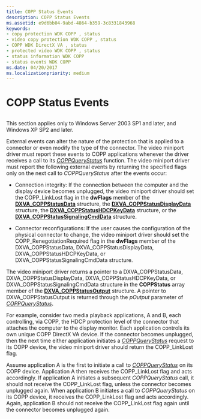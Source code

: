 ```yaml
---
title: COPP Status Events
description: COPP Status Events
ms.assetid: e9d6bb04-9abd-4864-b359-3c8331843968
keywords:
- copy protection WDK COPP , status
- video copy protection WDK COPP , status
- COPP WDK DirectX VA , status
- protected video WDK COPP , status
- status information WDK COPP
- status events WDK COPP
ms.date: 04/20/2017
ms.localizationpriority: medium
---
```


# COPP Status Events


## <span id="ddk_copp_status_events_gg"></span><span id="DDK_COPP_STATUS_EVENTS_GG"></span>


This section applies only to Windows Server 2003 SP1 and later, and Windows XP SP2 and later.

External events can alter the nature of the protection that is applied to a connector or even modify the type of the connector. The video miniport driver must report these events to COPP applications whenever the driver receives a call to its [*COPPQueryStatus*](https://docs.microsoft.com/windows-hardware/drivers/display/coppquerystatus) function. The video miniport driver must report the following external events by returning the specified flags only on the next call to *COPPQueryStatus* after the events occur:

-   Connection integrity: If the connection between the computer and the display device becomes unplugged, the video miniport driver should set the COPP\_LinkLost flag in the **dwFlags** member of the [**DXVA\_COPPStatusData**](https://docs.microsoft.com/windows-hardware/drivers/ddi/dxva/ns-dxva-_dxva_coppstatusdata) structure, the [**DXVA\_COPPStatusDisplayData**](https://docs.microsoft.com/windows-hardware/drivers/ddi/dxva/ns-dxva-_dxva_coppstatusdisplaydata) structure, the [**DXVA\_COPPStatusHDCPKeyData**](https://docs.microsoft.com/windows-hardware/drivers/ddi/dxva/ns-dxva-_dxva_coppstatushdcpkeydata) structure, or the [**DXVA\_COPPStatusSignalingCmdData**](https://docs.microsoft.com/windows-hardware/drivers/ddi/dxva/ns-dxva-_dxva_coppstatussignalingcmddata) structure.

-   Connector reconfigurations: If the user causes the configuration of the physical connector to change, the video miniport driver should set the COPP\_RenegotiationRequired flag in the **dwFlags** member of the DXVA\_COPPStatusData, DXVA\_COPPStatusDisplayData, DXVA\_COPPStatusHDCPKeyData, or DXVA\_COPPStatusSignalingCmdData structure.

The video miniport driver returns a pointer to a DXVA\_COPPStatusData, DXVA\_COPPStatusDisplayData, DXVA\_COPPStatusHDCPKeyData, or DXVA\_COPPStatusSignalingCmdData structure in the **COPPStatus** array member of the [**DXVA\_COPPStatusOutput**](https://docs.microsoft.com/windows-hardware/drivers/ddi/dxva/ns-dxva-_dxva_coppstatusoutput) structure. A pointer to DXVA\_COPPStatusOutput is returned through the *pOutput* parameter of [*COPPQueryStatus*](https://docs.microsoft.com/windows-hardware/drivers/display/coppquerystatus).

For example, consider two media playback applications, A and B, each controlling, via COPP, the HDCP protection level of the connector that attaches the computer to the display monitor. Each application controls its own unique COPP DirectX VA device. If the connector becomes unplugged, then the next time either application initiates a [*COPPQueryStatus*](https://docs.microsoft.com/windows-hardware/drivers/display/coppquerystatus) request to its COPP device, the video miniport driver should return the COPP\_LinkLost flag.

Assume application A is the first to initiate a call to [*COPPQueryStatus*](https://docs.microsoft.com/windows-hardware/drivers/display/coppquerystatus) on its COPP device. Application A then receives the COPP\_LinkLost flag and acts accordingly. If application A initiates a subsequent *COPPQueryStatus* call, it should not receive the COPP\_LinkLost flag, unless the connector becomes unplugged again. When application B initiates a call to *COPPQueryStatus* on its COPP device, it receives the COPP\_LinkLost flag and acts accordingly. Again, application B should not receive the COPP\_LinkLost flag again until the connector becomes unplugged again.

 

 





